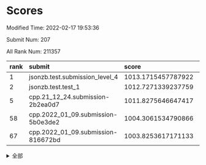 # Scores

Modified Time: 2022-02-17 19:53:36

Submit Num: 207

All Rank Num: 211357

| rank |               submit               |       score        |       sigma        | pk_num |
| :--- | :--------------------------------- | :----------------- | :----------------- | :----- |
| 1    | jsonzb.test.submission_level_4     | 1013.1715457787922 | 0.8146763035838116 | 4084   |
| 2    | jsonzb.test.test_1                 | 1012.7271339237759 | 0.7954218489499595 | 4085   |
| 5    | cpp.21_12_24.submission-2b2ea0d7   | 1011.8275646647417 | 0.7871520456922995 | 4084   |
| 58   | cpp.2022_01_09.submission-5b0e3de2 | 1004.3061534790866 | 0.7116468470588854 | 4082   |
| 67   | cpp.2022_01_09.submission-816672bd | 1003.8253617171133 | 0.7148101623493136 | 4089   |


<details>
<summary>全部</summary>

| rank |                 submit                 |       score        |       sigma        | pk_num |
| :--- | :------------------------------------- | :----------------- | :----------------- | :----- |
| 1    | jsonzb.test.submission_level_4         | 1013.1715457787922 | 0.8146763035838116 | 4084   |
| 2    | jsonzb.test.test_1                     | 1012.7271339237759 | 0.7954218489499595 | 4085   |
| 3    | gobigger.level_3.submission_level_3_27 | 1012.1121808729406 | 0.7836667251397833 | 4082   |
| 4    | gobigger.level_3.submission_level_3_4  | 1012.0806204495536 | 0.7732302290645646 | 4088   |
| 5    | cpp.21_12_24.submission-2b2ea0d7       | 1011.8275646647417 | 0.7871520456922995 | 4084   |
| 6    | gobigger.level_3.submission_level_3_31 | 1011.4813533648928 | 0.7795679592971165 | 4080   |
| 7    | gobigger.level_3.submission_level_3_36 | 1011.451189214197  | 0.7642448240951574 | 4079   |
| 8    | gobigger.level_3.submission_level_3_35 | 1011.2572148145194 | 0.7824551711660153 | 4087   |
| 9    | gobigger.level_3.submission_level_3_39 | 1011.0387929982124 | 0.7748840731032186 | 4089   |
| 10   | gobigger.level_3.submission_level_3_44 | 1010.8737221656212 | 0.7790194695393708 | 4085   |
| 11   | gobigger.level_3.submission_level_3_13 | 1010.8279213401901 | 0.7404989875696846 | 4084   |
| 12   | gobigger.level_3.submission_level_3_20 | 1010.8160251057091 | 0.7551266122169235 | 4085   |
| 13   | gobigger.level_3.submission_level_3_3  | 1010.7359245875457 | 0.7624666487873334 | 4087   |
| 14   | gobigger.level_3.submission_level_3_17 | 1010.6960481428775 | 0.7664774347836485 | 4082   |
| 15   | gobigger.level_3.submission_level_3_15 | 1010.6855620346873 | 0.7571289859571113 | 4088   |
| 16   | gobigger.level_3.submission_level_3_48 | 1010.5148303143623 | 0.7629211768302175 | 4081   |
| 17   | gobigger.level_3.submission_level_3_33 | 1010.4768234935079 | 0.7404928793128539 | 4081   |
| 18   | gobigger.level_3.submission_level_3_41 | 1010.4395619268197 | 0.7860625342286999 | 4085   |
| 19   | gobigger.level_3.submission_level_3_16 | 1010.4176159886289 | 0.7714268114684675 | 4084   |
| 20   | gobigger.level_3.submission_level_3_0  | 1010.4129293899615 | 0.7515300462609107 | 4086   |
| 21   | gobigger.level_3.submission_level_3_14 | 1010.4076994482747 | 0.7563353553714012 | 4080   |
| 22   | gobigger.level_3.submission_level_3_30 | 1010.384072476184  | 0.7654561516339621 | 4086   |
| 23   | gobigger.level_3.submission_level_3_29 | 1010.3696104795314 | 0.7588750179361737 | 4078   |
| 24   | gobigger.level_3.submission_level_3_34 | 1010.3489388225778 | 0.7640982872968656 | 4084   |
| 25   | gobigger.level_3.submission_level_3_37 | 1010.2252417226422 | 0.7494400400751602 | 4085   |
| 26   | gobigger.level_3.submission_level_3_47 | 1010.096328800727  | 0.7642734260788101 | 4084   |
| 27   | gobigger.level_3.submission_level_3_18 | 1010.0609514002548 | 0.7556803926539164 | 4083   |
| 28   | gobigger.level_3.submission_level_3_49 | 1009.9842566242297 | 0.7539839473107826 | 4081   |
| 29   | gobigger.level_3.submission_level_3_7  | 1009.9816531651798 | 0.7441623750538505 | 4086   |
| 30   | gobigger.level_3.submission_level_3_23 | 1009.954209741637  | 0.7630804816412504 | 4089   |
| 31   | gobigger.level_3.submission_level_3_46 | 1009.9196823776823 | 0.7698161300773443 | 4084   |
| 32   | gobigger.level_3.submission_level_3_32 | 1009.9108382717305 | 0.7659776847640297 | 4080   |
| 33   | gobigger.level_3.submission_level_3_2  | 1009.8917803086351 | 0.7895941830526076 | 4085   |
| 34   | gobigger.level_3.submission_level_3_11 | 1009.8783588737409 | 0.7573773209747422 | 4088   |
| 35   | gobigger.level_3.submission_level_3_1  | 1009.8754388018381 | 0.7561083928152834 | 4082   |
| 36   | gobigger.level_3.submission_level_3_9  | 1009.8577883747031 | 0.7607231600860409 | 4082   |
| 37   | gobigger.level_3.submission_level_3_42 | 1009.8138719513784 | 0.7575650126959727 | 4082   |
| 38   | gobigger.level_3.submission_level_3_12 | 1009.8011474578489 | 0.7538580542837084 | 4085   |
| 39   | gobigger.level_3.submission_level_3_26 | 1009.7271242860161 | 0.7616961805964286 | 4088   |
| 40   | gobigger.level_3.submission_level_3_5  | 1009.6502753052553 | 0.7722297494249653 | 4084   |
| 41   | gobigger.level_3.submission_level_3_8  | 1009.4956031459448 | 0.7469074872529105 | 4089   |
| 42   | gobigger.level_3.submission_level_3_6  | 1009.4837499266772 | 0.7685388246435793 | 4086   |
| 43   | gobigger.level_3.submission_level_3_38 | 1009.4606479900904 | 0.7632746982760146 | 4088   |
| 44   | gobigger.level_3.submission_level_3_24 | 1009.4251828003796 | 0.7399218994337606 | 4086   |
| 45   | gobigger.level_3.submission_level_3_28 | 1009.3528925656035 | 0.7514180715400548 | 4080   |
| 46   | gobigger.level_3.submission_level_3_10 | 1009.314984565276  | 0.7670252073507691 | 4089   |
| 47   | gobigger.level_3.submission_level_3_19 | 1009.3124531145899 | 0.7443792828671085 | 4086   |
| 48   | gobigger.level_3.submission_level_3_45 | 1009.2494029180029 | 0.734046070689267  | 4088   |
| 49   | gobigger.level_3.submission_level_3_21 | 1009.0753008868355 | 0.7434364612254786 | 4083   |
| 50   | gobigger.level_3.submission_level_3_43 | 1008.9099665659161 | 0.7405662146304003 | 4085   |
| 51   | gobigger.level_3.submission_level_3_40 | 1008.827575813969  | 0.7261948436567586 | 4087   |
| 52   | gobigger.level_3.submission_level_3_25 | 1008.8097184968028 | 0.738715633058345  | 4081   |
| 53   | gobigger.level_3.submission_level_3_22 | 1008.2787594095286 | 0.7601303638018022 | 4087   |
| 54   | gobigger.level_1.submission_level_1_43 | 1005.0358806432936 | 0.7246208012895621 | 4083   |
| 55   | gobigger.level_1.submission_level_1_15 | 1004.7766068616116 | 0.7141652064437018 | 4086   |
| 56   | gobigger.level_1.submission_level_1_12 | 1004.6361003378906 | 0.7353414063949566 | 4082   |
| 57   | gobigger.level_1.submission_level_1_27 | 1004.3868515876679 | 0.7237134759891545 | 4086   |
| 58   | cpp.2022_01_09.submission-5b0e3de2     | 1004.3061534790866 | 0.7116468470588854 | 4082   |
| 59   | gobigger.level_1.submission_level_1_4  | 1004.1943039693926 | 0.7146002060757826 | 4086   |
| 60   | gobigger.level_1.submission_level_1_48 | 1004.1282809506945 | 0.7171365075665415 | 4085   |
| 61   | gobigger.level_1.submission_level_1_31 | 1004.1046617014299 | 0.7214192095513313 | 4088   |
| 62   | gobigger.level_1.submission_level_1_46 | 1004.095106484159  | 0.7254871363629692 | 4084   |
| 63   | gobigger.level_1.submission_level_1_30 | 1004.0520951146435 | 0.7207449961433456 | 4088   |
| 64   | gobigger.level_1.submission_level_1_35 | 1004.0396587405938 | 0.7239239977046241 | 4086   |
| 65   | gobigger.level_1.submission_level_1_5  | 1003.940587218017  | 0.7132888246134812 | 4082   |
| 66   | gobigger.level_1.submission_level_1_20 | 1003.865175326888  | 0.7212826265483161 | 4081   |
| 67   | cpp.2022_01_09.submission-816672bd     | 1003.8253617171133 | 0.7148101623493136 | 4089   |
| 68   | gobigger.level_1.submission_level_1_9  | 1003.8209526914558 | 0.7164392129910033 | 4085   |
| 69   | gobigger.level_1.submission_level_1_28 | 1003.80929952108   | 0.7088542962242574 | 4085   |
| 70   | gobigger.level_1.submission_level_1_19 | 1003.7930514488763 | 0.71295342241601   | 4080   |
| 71   | gobigger.level_1.submission_level_1_23 | 1003.7695213629087 | 0.7299773648569559 | 4083   |
| 72   | gobigger.level_1.submission_level_1_49 | 1003.6550734792459 | 0.7214463147747706 | 4085   |
| 73   | gobigger.level_1.submission_level_1_18 | 1003.5814884741169 | 0.7143164801866378 | 4084   |
| 74   | gobigger.level_1.submission_level_1_32 | 1003.5803925055918 | 0.7157835018448601 | 4082   |
| 75   | gobigger.level_1.submission_level_1_14 | 1003.5635764834038 | 0.7284740567476137 | 4084   |
| 76   | gobigger.level_1.submission_level_1_41 | 1003.4993747474236 | 0.7200579591870483 | 4084   |
| 77   | gobigger.level_1.submission_level_1_2  | 1003.4951717782897 | 0.7231673896919318 | 4084   |
| 78   | gobigger.level_1.submission_level_1_33 | 1003.436788482554  | 0.7237657219877344 | 4084   |
| 79   | gobigger.level_1.submission_level_1_26 | 1003.427902246267  | 0.7335110175509284 | 4082   |
| 80   | gobigger.level_1.submission_level_1_39 | 1003.4164722753718 | 0.7306843539694372 | 4086   |
| 81   | gobigger.level_1.submission_level_1_42 | 1003.414581474252  | 0.7159863272314921 | 4085   |
| 82   | gobigger.level_1.submission_level_1_8  | 1003.4008916017616 | 0.7235027934668686 | 4081   |
| 83   | gobigger.level_1.submission_level_1_25 | 1003.3870399821928 | 0.7082684074022406 | 4084   |
| 84   | gobigger.level_1.submission_level_1_44 | 1003.3548380488327 | 0.7152972730315755 | 4086   |
| 85   | gobigger.level_1.submission_level_1_40 | 1003.3512116833963 | 0.6995515898803091 | 4086   |
| 86   | gobigger.level_1.submission_level_1_34 | 1003.3275084859815 | 0.7247466477954007 | 4081   |
| 87   | gobigger.level_1.submission_level_1_13 | 1003.3131728219715 | 0.7089508976215184 | 4085   |
| 88   | gobigger.level_1.submission_level_1_38 | 1003.2825084272212 | 0.7042606761964101 | 4082   |
| 89   | gobigger.level_1.submission_level_1_24 | 1003.1892400829233 | 0.7286969453710826 | 4087   |
| 90   | gobigger.level_1.submission_level_1_21 | 1003.1516730049891 | 0.7270793857123109 | 4086   |
| 91   | gobigger.level_1.submission_level_1_10 | 1003.1331156866496 | 0.7110092984453059 | 4080   |
| 92   | gobigger.level_1.submission_level_1_16 | 1003.1012378319639 | 0.7171668874129847 | 4086   |
| 93   | gobigger.level_1.submission_level_1_47 | 1003.0451573152181 | 0.7087158831019748 | 4084   |
| 94   | gobigger.level_1.submission_level_1_17 | 1002.9961813753131 | 0.7239235812678922 | 4087   |
| 95   | gobigger.level_1.submission_level_1_6  | 1002.9517960252883 | 0.7145625136610783 | 4082   |
| 96   | gobigger.level_1.submission_level_1_36 | 1002.8931731611707 | 0.7136250712223109 | 4086   |
| 97   | gobigger.level_1.submission_level_1_0  | 1002.7283793760413 | 0.7205833044953981 | 4089   |
| 98   | gobigger.level_1.submission_level_1_45 | 1002.6773380297193 | 0.7145053187391607 | 4084   |
| 99   | gobigger.level_1.submission_level_1_11 | 1002.6382775605446 | 0.7237872004155209 | 4081   |
| 100  | gobigger.level_1.submission_level_1_7  | 1002.4912003377351 | 0.7076861931992052 | 4084   |
| 101  | gobigger.level_1.submission_level_1_1  | 1002.4353937791715 | 0.7228347218335539 | 4087   |
| 102  | gobigger.level_1.submission_level_1_22 | 1002.429591654074  | 0.7305567384048001 | 4079   |
| 103  | gobigger.level_1.submission_level_1_37 | 1002.3562900794145 | 0.7074221983738663 | 4087   |
| 104  | gobigger.level_1.submission_level_1_29 | 1002.3077898470475 | 0.7219772616971273 | 4085   |
| 105  | gobigger.level_1.submission_level_1_3  | 1002.1263766991054 | 0.7097547763598435 | 4082   |
| 106  | gobigger.random.submission_random_19   | 997.1781808954423  | 0.7117680755833159 | 4087   |
| 107  | gobigger.random.submission_random_11   | 997.1499839056025  | 0.7121849603394383 | 4087   |
| 108  | gobigger.random.submission_random_32   | 996.9772446199923  | 0.7015802477754676 | 4083   |
| 109  | gobigger.random.submission_random_47   | 996.931049292716   | 0.7240592157895559 | 4086   |
| 110  | gobigger.random.submission_random_43   | 996.9177548640885  | 0.7044082500217578 | 4081   |
| 111  | gobigger.random.submission_random_45   | 996.8819870052594  | 0.7168716580997035 | 4087   |
| 112  | gobigger.random.submission_random_9    | 996.7058577180452  | 0.7018911233353905 | 4084   |
| 113  | gobigger.random.submission_random_10   | 996.6382244750905  | 0.7006375382633095 | 4087   |
| 114  | gobigger.random.submission_random_34   | 996.5102360851868  | 0.7105276199788769 | 4086   |
| 115  | gobigger.random.submission_random_25   | 996.4976857081689  | 0.6931518580743026 | 4084   |
| 116  | gobigger.random.submission_random_48   | 996.4923370572413  | 0.7263153564246482 | 4085   |
| 117  | gobigger.random.submission_random_13   | 996.4718095173218  | 0.7156338712536068 | 4086   |
| 118  | gobigger.random.submission_random_31   | 996.3841680040199  | 0.7225084705296728 | 4085   |
| 119  | gobigger.random.submission_random_15   | 996.3708542962639  | 0.6992746304195767 | 4086   |
| 120  | gobigger.random.submission_random_37   | 996.3650909008853  | 0.697176284434933  | 4087   |
| 121  | gobigger.random.submission_random_40   | 996.3439806702937  | 0.717480884215422  | 4078   |
| 122  | gobigger.random.submission_random_7    | 996.3410655319054  | 0.7166774865819985 | 4089   |
| 123  | gobigger.random.submission_random_1    | 996.2886813451499  | 0.7026535843453413 | 4082   |
| 124  | gobigger.random.submission_random_0    | 996.2745309221807  | 0.7109277437719779 | 4088   |
| 125  | gobigger.random.submission_random_12   | 996.2525282756593  | 0.7118632121741612 | 4082   |
| 126  | gobigger.random.submission_random_28   | 996.1263919332088  | 0.7114919594596942 | 4082   |
| 127  | gobigger.random.submission_random_16   | 996.1146286254364  | 0.723253443772867  | 4088   |
| 128  | gobigger.random.submission_random_29   | 996.0128251157005  | 0.7148505866563594 | 4085   |
| 129  | gobigger.random.submission_random_17   | 995.9908255110496  | 0.7048419895741046 | 4087   |
| 130  | gobigger.random.submission_random_46   | 995.9907575459738  | 0.7154936563007239 | 4081   |
| 131  | gobigger.random.submission_random_38   | 995.9870487813826  | 0.7116315797063213 | 4081   |
| 132  | gobigger.random.submission_random_36   | 995.8593910534319  | 0.7084084719878073 | 4085   |
| 133  | gobigger.random.submission_random_2    | 995.8173042612891  | 0.7061134120919063 | 4082   |
| 134  | gobigger.random.submission_random_41   | 995.7473122321445  | 0.7045852058658445 | 4084   |
| 135  | gobigger.random.submission_random_18   | 995.745476906529   | 0.7221241226767046 | 4082   |
| 136  | gobigger.random.submission_random_49   | 995.7002001423194  | 0.7138992113499089 | 4083   |
| 137  | gobigger.random.submission_random_27   | 995.6920374090803  | 0.7228595190664372 | 4083   |
| 138  | gobigger.random.submission_random_35   | 995.6671620467444  | 0.7149964849334091 | 4083   |
| 139  | gobigger.random.submission_random_33   | 995.645661312154   | 0.7080261739023955 | 4088   |
| 140  | gobigger.random.submission_random_20   | 995.5968314330692  | 0.7147351360771784 | 4089   |
| 141  | gobigger.random.submission_random_3    | 995.5916960984989  | 0.7065408362882631 | 4083   |
| 142  | gobigger.random.submission_random_44   | 995.5676274580437  | 0.7156860552575319 | 4087   |
| 143  | gobigger.random.submission_random_4    | 995.4348391517012  | 0.700692020482306  | 4079   |
| 144  | gobigger.random.submission_random_30   | 995.3704262937387  | 0.7005147722505369 | 4086   |
| 145  | gobigger.random.submission_random_14   | 995.2148237755855  | 0.7322863093838067 | 4083   |
| 146  | gobigger.random.submission_random_26   | 995.211126530279   | 0.7061792564681463 | 4085   |
| 147  | gobigger.random.submission_random_24   | 995.1014814267077  | 0.6980164672899593 | 4085   |
| 148  | gobigger.random.submission_random_6    | 995.0796498501566  | 0.7360012101187337 | 4089   |
| 149  | gobigger.random.submission_random_42   | 995.0791563859     | 0.7189873947436898 | 4087   |
| 150  | gobigger.random.submission_random_5    | 994.9548419704048  | 0.7327506131728659 | 4077   |
| 151  | gobigger.random.submission_random_23   | 994.6401762453405  | 0.7158131660193511 | 4081   |
| 152  | gobigger.random.submission_random_21   | 994.6302420788143  | 0.7228681210993424 | 4083   |
| 153  | gobigger.random.submission_random_22   | 994.6102343896343  | 0.7091374973740294 | 4077   |
| 154  | gobigger.random.submission_random_39   | 994.4588434382288  | 0.7191937762436067 | 4086   |
| 155  | gobigger.random.submission_random_8    | 994.2865432732981  | 0.719018912846018  | 4082   |
| 156  | gobigger.level_2.submission_level_2_38 | 993.6590455301281  | 0.7465798134050509 | 4085   |
| 157  | gobigger.level_2.submission_level_2_11 | 993.2594065571749  | 0.7333458784386074 | 4085   |
| 158  | gobigger.level_2.submission_level_2_15 | 993.2084114345787  | 0.723259705127287  | 4085   |
| 159  | gobigger.level_2.submission_level_2_26 | 993.1613184452816  | 0.7524064766735838 | 4087   |
| 160  | gobigger.level_2.submission_level_2_40 | 993.1420824457897  | 0.7540171582851657 | 4090   |
| 161  | gobigger.level_2.submission_level_2_17 | 992.9207296186014  | 0.7437471194429739 | 4085   |
| 162  | gobigger.level_2.submission_level_2_31 | 992.8921846974155  | 0.7584494034268551 | 4087   |
| 163  | gobigger.level_2.submission_level_2_27 | 992.8715781393809  | 0.732476099918865  | 4077   |
| 164  | gobigger.level_2.submission_level_2_10 | 992.8263315643482  | 0.749090904745237  | 4084   |
| 165  | gobigger.level_2.submission_level_2_9  | 992.7788277847308  | 0.7558054024215568 | 4086   |
| 166  | gobigger.level_2.submission_level_2_47 | 992.61823550202    | 0.757042224688027  | 4082   |
| 167  | gobigger.level_2.submission_level_2_5  | 992.5045620299821  | 0.7478782573410048 | 4089   |
| 168  | gobigger.level_2.submission_level_2_30 | 992.443652735532   | 0.7700709223856325 | 4081   |
| 169  | gobigger.level_2.submission_level_2_34 | 992.3966807906017  | 0.7512311378207629 | 4078   |
| 170  | gobigger.level_2.submission_level_2_12 | 992.356426682927   | 0.7293622356981194 | 4086   |
| 171  | gobigger.level_2.submission_level_2_14 | 992.3393076405874  | 0.7464919586858695 | 4086   |
| 172  | gobigger.level_2.submission_level_2_49 | 992.250133364941   | 0.749403737087053  | 4084   |
| 173  | gobigger.level_2.submission_level_2_37 | 992.243812983966   | 0.7406200949926295 | 4087   |
| 174  | gobigger.level_2.submission_level_2_33 | 992.2436620391551  | 0.7470483890461878 | 4086   |
| 175  | gobigger.level_2.submission_level_2_43 | 992.2337760439967  | 0.7513258200076046 | 4083   |
| 176  | gobigger.level_2.submission_level_2_22 | 992.1562893552076  | 0.761334134881043  | 4083   |
| 177  | gobigger.level_2.submission_level_2_18 | 992.0860432716566  | 0.7425131698775975 | 4082   |
| 178  | gobigger.level_2.submission_level_2_19 | 992.02164694563    | 0.7472948540910579 | 4080   |
| 179  | gobigger.level_2.submission_level_2_4  | 992.013268342125   | 0.7225422493357793 | 4084   |
| 180  | gobigger.level_2.submission_level_2_23 | 991.9944383929128  | 0.7515471761703656 | 4083   |
| 181  | gobigger.level_2.submission_level_2_24 | 991.963331471987   | 0.7515398714353463 | 4088   |
| 182  | gobigger.level_2.submission_level_2_13 | 991.9084365300573  | 0.744709035794992  | 4084   |
| 183  | gobigger.level_2.submission_level_2_8  | 991.9029825237354  | 0.7456145808561068 | 4082   |
| 184  | gobigger.level_2.submission_level_2_35 | 991.8817065110895  | 0.7489294457192862 | 4087   |
| 185  | gobigger.level_2.submission_level_2_42 | 991.8341050784485  | 0.746427524388785  | 4084   |
| 186  | gobigger.level_2.submission_level_2_16 | 991.8194640895083  | 0.7546925198957392 | 4085   |
| 187  | gobigger.level_2.submission_level_2_39 | 991.8173707257804  | 0.7587273102005503 | 4082   |
| 188  | gobigger.level_2.submission_level_2_41 | 991.6924862715013  | 0.7553581028202451 | 4084   |
| 189  | gobigger.level_2.submission_level_2_29 | 991.6664796957382  | 0.7644859946233555 | 4084   |
| 190  | gobigger.level_2.submission_level_2_32 | 991.6581316212965  | 0.7449904565872181 | 4080   |
| 191  | gobigger.level_2.submission_level_2_6  | 991.6211909399084  | 0.7464097575010377 | 4081   |
| 192  | gobigger.level_2.submission_level_2_1  | 991.6206488787177  | 0.7598295400764542 | 4083   |
| 193  | gobigger.level_2.submission_level_2_28 | 991.3643070560995  | 0.7432658829924056 | 4079   |
| 194  | gobigger.level_2.submission_level_2_25 | 991.2777227498885  | 0.7494051674366146 | 4084   |
| 195  | gobigger.level_2.submission_level_2_7  | 991.2620291302401  | 0.7560606571207749 | 4084   |
| 196  | gobigger.level_2.submission_level_2_45 | 990.9514572807176  | 0.7632491171322376 | 4081   |
| 197  | gobigger.level_2.submission_level_2_21 | 990.919421686699   | 0.7401584181261307 | 4088   |
| 198  | gobigger.level_2.submission_level_2_20 | 990.6818438287544  | 0.749202111802195  | 4085   |
| 199  | gobigger.level_2.submission_level_2_48 | 990.6619861516804  | 0.7525265244361475 | 4081   |
| 200  | gobigger.level_2.submission_level_2_2  | 990.6314708577877  | 0.7607241471843595 | 4083   |
| 201  | gobigger.level_2.submission_level_2_36 | 990.5904028792894  | 0.7509083524787427 | 4086   |
| 202  | gobigger.level_2.submission_level_2_0  | 990.5016718304098  | 0.7651931347632771 | 4084   |
| 203  | gobigger.level_2.submission_level_2_3  | 990.3607140281485  | 0.7808912888212212 | 4082   |
| 204  | gobigger.level_2.submission_level_2_44 | 990.2684493373009  | 0.7610581991696247 | 4079   |
| 205  | gobigger.level_2.submission_level_2_46 | 988.8492295457947  | 0.7830511738831027 | 4086   |
| 206  | gobigger.none.submission_none_1        | 978.1998192664329  | 1.2288083522241438 | 4083   |
| 207  | gobigger.none.submission_none_0        | 974.8794153190264  | 1.5802544118689341 | 4085   |

</details>